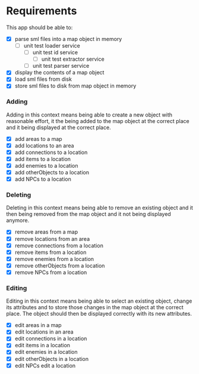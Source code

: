 # Requirements

This app should be able to:
- [x] parse sml files into a map object in memory
  - [ ] unit test loader service
    - [ ] unit test id service
      - [ ] unit test extractor service
    - [ ] unit test parser service
- [x] display the contents of a map object
- [x] load sml files from disk
- [x] store sml files to disk from map object in memory

### Adding
Adding in this context means being able to create a new object with reasonable effort,
it the being added to the map object at the correct place and it being displayed at
the correct place.

- [x] add areas to a map
- [x] add locations to an area
- [x] add connections to a location
- [x] add items to a location
- [x] add enemies to a location
- [x] add otherObjects to a location
- [x] add NPCs to a location

### Deleting
Deleting in this context means being able to remove an existing object and it then being removed
from the map object and it not being displayed anymore.

- [x] remove areas from a map
- [x] remove locations from an area
- [x] remove connections from a location
- [x] remove items from a location
- [x] remove enemies from a location
- [x] remove otherObjects from a location
- [x] remove NPCs from a location

### Editing
Editing in this context means being able to select an existing object, change its attributes
and to store those changes in the map object at the correct place. The object should then be displayed
correctly with its new attributes.

- [x] edit areas in a map
- [x] edit locations in an area
- [x] edit connections in a location
- [x] edit items in a location
- [x] edit enemies in a location
- [x] edit otherObjects in a location
- [x] edit NPCs edit a location 
